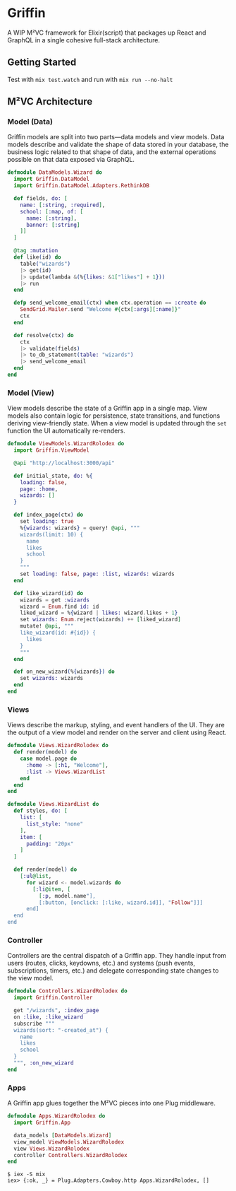 # Griffin

A WIP M²VC framework for Elixir(script) that packages up React and GraphQL in a single cohesive full-stack architecture.

## Getting Started

Test with `mix test.watch` and run with `mix run --no-halt`

## M²VC Architecture

### Model (Data)

Griffin models are split into two parts—data models and view models. Data models describe and validate the shape of data stored in your database, the business logic related to that shape of data, and the external operations possible on that data exposed via GraphQL.

````elixir
defmodule DataModels.Wizard do
  import Griffin.DataModel
  import Griffin.DataModel.Adapters.RethinkDB

  def fields, do: [
    name: [:string, :required],
    school: [:map, of: [
      name: [:string],
      banner: [:string]
    ]]
  ]

  @tag :mutation
  def like(id) do
    table("wizards")
    |> get(id)
    |> update(lambda &(%{likes: &1["likes"] + 1}))
    |> run
  end

  defp send_welcome_email(ctx) when ctx.operation == :create do
    SendGrid.Mailer.send "Welcome #{ctx[:args][:name]}"
    ctx
  end

  def resolve(ctx) do
    ctx
    |> validate(fields)
    |> to_db_statement(table: "wizards")
    |> send_welcome_email
  end
end
````

### Model (View)

View models describe the state of a Griffin app in a single map. View models also contain logic for persistence, state transitions, and functions deriving view-friendly state. When a view model is updated through the `set` function the UI automatically re-renders.

```elixir
defmodule ViewModels.WizardRolodex do
  import Griffin.ViewModel

  @api "http://localhost:3000/api"

  def initial_state, do: %{
    loading: false,
    page: :home,
    wizards: []
  }

  def index_page(ctx) do
    set loading: true
    %{wizards: wizards} = query! @api, """
    wizards(limit: 10) {
      name
      likes
      school
    }
    """
    set loading: false, page: :list, wizards: wizards
  end

  def like_wizard(id) do
    wizards = get :wizards
    wizard = Enum.find id: id
    liked_wizard = %{wizard | likes: wizard.likes + 1}
    set wizards: Enum.reject(wizards) ++ [liked_wizard]
    mutate! @api, """
    like_wizard(id: #{id}) {
      likes
    }
    """
  end

  def on_new_wizard(%{wizards}) do
    set wizards: wizards
  end
end
```

### Views

Views describe the markup, styling, and event handlers of the UI. They are the output of a view model and render on the server and client using React.

```elixir
defmodule Views.WizardRolodex do
  def render(model) do
    case model.page do
      :home -> [:h1, "Welcome"],
      :list -> Views.WizardList
    end
  end
end
```

```elixir
defmodule Views.WizardList do
  def styles, do: [
    list: [
      list_style: "none"
    ],
    item: [
      padding: "20px"
    ]
  ]

  def render(model) do
    [:ul@list,
      for wizard <- model.wizards do
        [:li@item, [
          [:p, model.name"],
          [:button, [onclick: [:like, wizard.id]], "Follow"]]]
      end]
  end
end
```

### Controller

Controllers are the central dispatch of a Griffin app. They handle input from users (routes, clicks, keydowns, etc.) and systems (push events, subscriptions, timers, etc.) and delegate corresponding state changes to the view model.

```elixir
defmodule Controllers.WizardRolodex do
  import Griffin.Controller

  get "/wizards", :index_page
  on :like, :like_wizard
  subscribe """
  wizards(sort: "-created_at") {
    name
    likes
    school
  }
  """, :on_new_wizard
end
```

### Apps

A Griffin app glues together the M²VC pieces into one Plug middleware.

```elixir
defmodule Apps.WizardRolodex do
  import Griffin.App

  data_models [DataModels.Wizard]
  view_model ViewModels.WizardRolodex
  view Views.WizardRolodex
  controller Controllers.WizardRolodex
end
```

```
$ iex -S mix
iex> {:ok, _} = Plug.Adapters.Cowboy.http Apps.WizardRolodex, []
```
